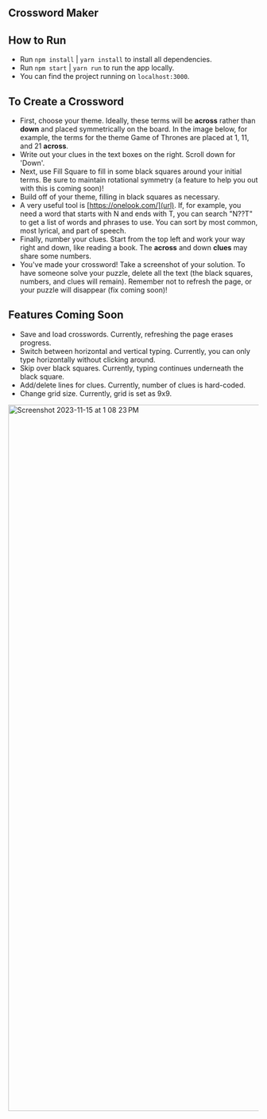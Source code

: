 ## Crossword Maker

## How to Run
 - Run `npm install` | `yarn install` to install all dependencies.
 - Run `npm start`   | `yarn run` to run the app locally.
 - You can find the project running on `localhost:3000`.

## To Create a Crossword
 - First, choose your theme. Ideally, these terms will be **across** rather than **down** and placed symmetrically on the board. In the image below, for example, the terms for the theme Game of Thrones are placed at 1, 11, and 21 **across**.
 - Write out your clues in the text boxes on the right. Scroll down for 'Down'.
 - Next, use Fill Square to fill in some black squares around your initial terms. Be sure to maintain rotational symmetry (a feature to help you out with this is coming soon)!
 - Build off of your theme, filling in black squares as necessary.
 - A very useful tool is [https://onelook.com/](url). If, for example, you need a word that starts with N and ends with T, you can search "N??T" to get a list of words and phrases to use. You can sort by most common, most lyrical, and part of speech.
 - Finally, number your clues. Start from the top left and work your way right and down, like reading a book. The **across** and down **clues** may share some numbers.
 - You've made your crossword! Take a screenshot of your solution. To have someone solve your puzzle, delete all the text (the black squares, numbers, and clues will remain). Remember not to refresh the page, or your puzzle will disappear (fix coming soon)!

## Features Coming Soon
- Save and load crosswords. Currently, refreshing the page erases progress.
- Switch between horizontal and vertical typing. Currently, you can only type horizontally without clicking around.
- Skip over black squares. Currently, typing continues underneath the black square.
- Add/delete lines for clues. Currently, number of clues is hard-coded.
- Change grid size. Currently, grid is set as 9x9.

<img width="1418" alt="Screenshot 2023-11-15 at 1 08 23 PM" src="https://github.com/caitlinhenning/crossword-maker/assets/91512183/0ffe5e13-f189-47f7-8cf5-24d4a267cd92">
